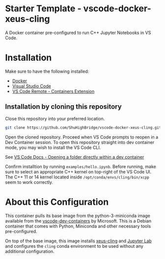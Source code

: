 # Starter Template - vscode-docker-xeus-cling

A Docker container pre-configured to run C++ Jupyter Notebooks in VS Code.

# Installation

Make sure to have the following installed:

- [Docker](https://www.docker.com/)
- [Visual Studio Code](https://code.visualstudio.com/)
- [VS Code Remote - Containers Extension](https://marketplace.visualstudio.com/items?itemName=ms-vscode-remote.remote-containers)

## Installation by cloning this repository

Close this repository into your preferred location.

```sh
git clone https://github.com/ShuHighBridge/vscode-docker-xeus-cling.git
```

Open the cloned repository. Proceed when VS Code prompts to reopen in a Dev Container session. To open this repository straight into dev container mode, you may wish to install the VS Code CLI.

See [VS Code Docs - Opening a folder directly within a dev container](https://code.visualstudio.com/docs/remote/devcontainer-cli#_opening-a-folder-directly-within-a-dev-container)

Confirm installtion by running `examples/hello.ipynb`. Before running, make sure to select an appropriate C++ kernel on top-right of the VS Code UI. The C++ 11 or 14 kernel located inside `/opt/conda/envs/cling/bin/xcpp` seem to work correctly.

# About this Configuration

This container pulls its base image from the python-3-miniconda image available from the [vscode-dev-containers](https://github.com/microsoft/vscode-dev-containers) by Microsoft. This is a Debian container that comes with Python, Miniconda and other necessary tools pre-configured.

On top of the base image, this image installs [xeus-cling](https://github.com/jupyter-xeus/xeus-cling) and [Jupyter Lab](https://jupyter.org/) and configures the `cling` conda environment to be used without any additional configuration.